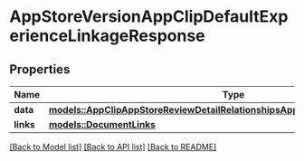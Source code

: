 # AppStoreVersionAppClipDefaultExperienceLinkageResponse

## Properties

Name | Type | Description | Notes
------------ | ------------- | ------------- | -------------
**data** | [**models::AppClipAppStoreReviewDetailRelationshipsAppClipDefaultExperienceData**](AppClipAppStoreReviewDetail_relationships_appClipDefaultExperience_data.md) |  | 
**links** | [**models::DocumentLinks**](DocumentLinks.md) |  | 

[[Back to Model list]](../README.md#documentation-for-models) [[Back to API list]](../README.md#documentation-for-api-endpoints) [[Back to README]](../README.md)


